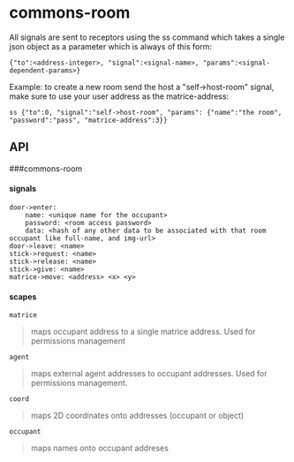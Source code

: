 # commons-room

All signals are sent to receptors using the ss command which takes a single json object as a parameter which is always of this form:

    {"to":<address-integer>, "signal":<signal-name>, "params":<signal-dependent-params>}

Example: to create a new room send the host a "self->host-room" signal, make sure to use your user address as the matrice-address:

    ss {"to":0, "signal":"self->host-room", "params": {"name":"the room", "password":"pass", "matrice-address":3}}

## API


###commons-room
#### signals
    door->enter:
        name: <unique name for the occupant>
        password: <room access password>
        data: <hash of any other data to be associated with that room occupant like full-name, and img-url>
    door->leave: <name>
    stick->request: <name>
    stick->release: <name>
    stick->give: <name>
    matrice->move: <address> <x> <y>
#### scapes
    matrice
> maps occupant address to a single matrice address.  Used for permissions management

    agent
> maps external agent addresses to occupant addresses.  Used for permissions management.

    coord
> maps 2D coordinates onto addresses (occupant or object)

    occupant
> maps names onto occupant addreses